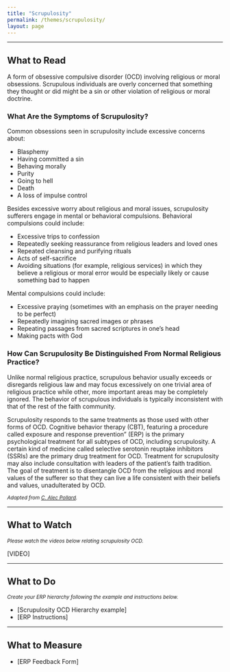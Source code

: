```yaml
---
title: "Scrupulosity"
permalink: /themes/scrupulosity/
layout: page
---
```

- - - -
## What to Read
A form of obsessive compulsive disorder (OCD) involving religious or moral obsessions. Scrupulous individuals are overly concerned that something they thought or did might be a sin or other violation of religious or moral doctrine. 

### What Are the Symptoms of Scrupulosity? 
Common obsessions seen in scrupulosity include excessive concerns about: 
- Blasphemy 
- Having committed a sin 
- Behaving morally 
- Purity 
- Going to hell
- Death
- A loss of impulse control

Besides excessive worry about religious and moral issues, scrupulosity sufferers engage in mental or behavioral compulsions. Behavioral compulsions could include:
- Excessive trips to confession
- Repeatedly seeking reassurance from religious leaders and loved ones
- Repeated cleansing and purifying rituals
- Acts of self-sacrifice
- Avoiding situations (for example, religious services) in which they believe a religious or moral error would be especially likely or cause something bad to happen

Mental compulsions could include: 
- Excessive praying (sometimes with an emphasis on the prayer needing to be perfect) 
- Repeatedly imagining sacred images or phrases 
- Repeating passages from sacred scriptures in one’s head 
- Making pacts with God 

### How Can Scrupulosity Be Distinguished From Normal Religious Practice? 
Unlike normal religious practice, scrupulous behavior usually exceeds or disregards religious law and may focus excessively on one trivial area of religious practice while other, more important areas may be completely ignored. The behavior of scrupulous individuals is typically inconsistent with that of the rest of the faith community. 

Scrupulosity responds to the same treatments as those used with other forms of OCD. Cognitive behavior therapy (CBT), featuring a procedure called exposure and response prevention” (ERP) is the primary psychological treatment for all subtypes of OCD, including scrupulosity. A certain kind of medicine called selective serotonin reuptake inhibitors (SSRIs) are the primary drug treatment for OCD. Treatment for scrupulosity may also include consultation with leaders of the patient’s faith tradition. The goal of treatment is to disentangle OCD from the religious and moral values of the sufferer so that they can live a life consistent with their beliefs and values, unadulterated by OCD. 

<sup>*Adapted from <ins>[C. Alec Pollard](https://iocdf.org/wp-content/uploads/2014/10/IOCDF-Scrupulosity-Fact-Sheet.pdf)</ins>.*</sup>

- - - -

## What to Watch
<sup>*Please watch the videos below relating scrupulosity OCD.*</sup>

[VIDEO]

- - - -

## What to Do
<sup>*Create your ERP hierarchy following the example and instructions below.*</sup>

- [Scrupulosity OCD Hierarchy example]
- [ERP Instructions]

- - - -

## What to Measure

- [ERP Feedback Form]

